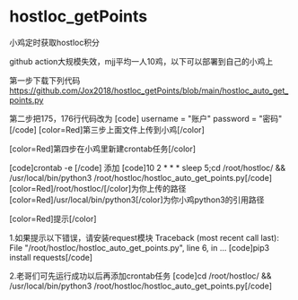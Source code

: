 # hostloc_getPoints
小鸡定时获取hostloc积分

github action大规模失效，mjj平均一人10鸡，以下可以部署到自己的小鸡上

第一步下载下列代码
https://github.com/Jox2018/hostloc_getPoints/blob/main/hostloc_auto_get_points.py

第二步把175，176行代码改为
[code]    username = "账户"
    password = "密码"[/code]
[color=Red]第三步上面文件上传到小鸡[/color]

[color=Red]第四步在小鸡里新建crontab任务[/color]

[code]crontab -e
[/code]
添加
[code]10 2 * * * sleep 5;cd /root/hostloc/ && /usr/local/bin/python3 /root/hostloc/hostloc_auto_get_points.py[/code]
[color=Red]/root/hostloc/[/color]为你上传的路径
[color=Red]/usr/local/bin/python3[/color]为你小鸡python3的引用路径

[color=Red]提示[/color]

1.如果提示以下错误，请安装request模块
Traceback (most recent call last):
  File "/root/hostloc/hostloc_auto_get_points.py", line 6, in
   ...
[code]pip3 install requests[/code]

2.老哥们可先运行成功以后再添加crontab任务
[code]cd /root/hostloc/ && /usr/local/bin/python3 /root/hostloc/hostloc_auto_get_points.py[/code]
